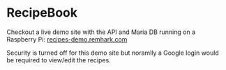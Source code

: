 # RecipeBook

Checkout a live demo site with the API and Maria DB running on a Raspberry Pi: [recipes-demo.remhark.com](https://recipes-demo.remhark.com)

Security is turned off for this demo site but noramlly a Google login would be required to view/edit the recipes.
